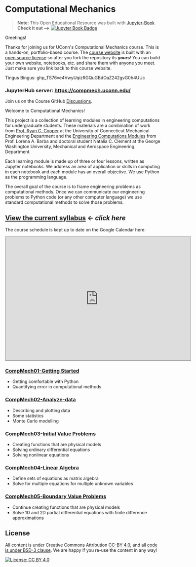 # Computational Mechanics
> __Note__: This Open Educational Resource was built with
[Jupyter-Book](https://jupyterbook.org) __Check it out -->__ [![Jupyter Book
Badge](images/badge.svg)](https://cooperrc.github.io/computational-mechanics/README.html)

Greetings!

Thanks for joining us for UConn's Computational Mechanics course.
This is a hands-on, portfolio-based course. The [course
website](https://cooperrc.github.io/computational-mechanics) is built
with an [open source
license](https://creativecommons.org/licenses/by/4.0/) so after you fork
the repository its __yours__! You can build your own website, notebooks,
etc. and share them with anyone you meet. Just make sure you link back
to this course website. 

Tingus Bingus: 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

### JupyterHub server: <https://compmech.uconn.edu/>

Join us on the Course GitHub
[Discussions](https://github.com/cooperrc/computational-mechanics/discussions).

Welcome to Computational Mechanics! 

This project is a collection of learning modules in engineering computations for
undergraduate students. These materials are a combination of work from [Prof.
Ryan C. Cooper](https://cooperrc.github.io) at the University of
Connecticut Mechanical Engineering Department and the [Engineering Computations
Modules](https://github.com/engineersCode/EngComp) from Prof. Lorena A. Barba
and doctoral student Natalia C. Clement at the George Washington University,
Mechanical and Aerospace Engineering Department. 

Each learning module is made up of three or four lessons, written as Jupyter
notebooks. We address an area of application or skills in computing in each
notebook and each module has an overall objective. We use Python as the
programming language.

The overall goal of the course is to frame engineering problems as
computational methods. Once we can communicate our engineering problems to
Python code (or any other computer language) we use standard
computational methods to solve those problems. 

## [View the current syllabus](./syllabus) $\leftarrow$ _click here_

The course schedule is kept up to date on the Google Calendar here:

<iframe
src="https://calendar.google.com/calendar/embed?height=400&wkst=1&bgcolor=%23ffffff&ctz=America%2FNew_York&mode=AGENDA&src=Y19jbGFzc3Jvb201MTVlZTBmZEBncm91cC5jYWxlbmRhci5nb29nbGUuY29t&color=%23202124"
style="border:solid 1px #777" width="600" height="400" frameborder="0"
scrolling="no"></iframe>

### [CompMech01-Getting Started](module_01/README)

- Getting comfortable with Python
- Quantifying error in computational methods

### [CompMech02-Analyze-data](module_02/README)

- Describing and plotting data
- Some statistics
- Monte Carlo modelling

### [CompMech03-Initial Value Problems](module_03/README)

- Creating functions that are physical models
- Solving ordinary differential equations
- Solving nonlinear equations

### [CompMech04-Linear Algebra](module_04/README)

- Define sets of equations as matrix algebra
- Solve for multiple equations for multiple unknown variables

### [CompMech05-Boundary Value Problems](module_05/README)

- Continue creating functions that are physical models
- Solve 1D and 2D partial differential equations with finite difference
  approximations


## License

All content is under Creative Commons Attribution [CC-BY
4.0](https://creativecommons.org/licenses/by/4.0/legalcode.txt), and all [code
is under BSD-3
clause](https://github.uconn.edu/rcc02007/Computational_Mechanics/LICENSE). We are
happy if you re-use the content in any way!

[![License: CC BY
4.0](https://img.shields.io/badge/License-CC%20BY%204.0-lightgrey.svg)](https://creativecommons.org/licenses/by/4.0/)
